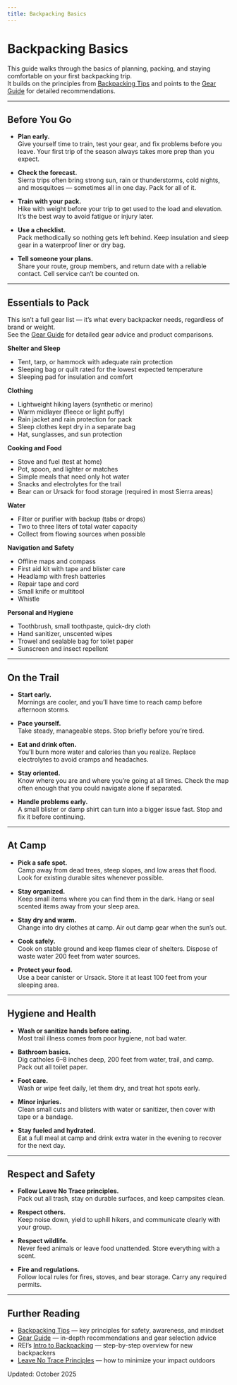 ```yaml
---
title: Backpacking Basics
---
```

# Backpacking Basics

This guide walks through the basics of planning, packing, and staying comfortable on your first backpacking trip.  
It builds on the principles from [Backpacking Tips](tips.md) and points to the [Gear Guide](gear.md) for detailed recommendations.

---

## Before You Go

- **Plan early.**  
  Give yourself time to train, test your gear, and fix problems before you leave. Your first trip of the season always takes more prep than you expect.

- **Check the forecast.**  
  Sierra trips often bring strong sun, rain or thunderstorms, cold nights, and mosquitoes — sometimes all in one day. Pack for all of it.

- **Train with your pack.**  
  Hike with weight before your trip to get used to the load and elevation. It’s the best way to avoid fatigue or injury later.

- **Use a checklist.**  
  Pack methodically so nothing gets left behind. Keep insulation and sleep gear in a waterproof liner or dry bag.

- **Tell someone your plans.**  
  Share your route, group members, and return date with a reliable contact. Cell service can’t be counted on.

---

## Essentials to Pack

This isn’t a full gear list — it’s what every backpacker needs, regardless of brand or weight.  
See the [Gear Guide](gear.md) for detailed gear advice and product comparisons.

**Shelter and Sleep**
- Tent, tarp, or hammock with adequate rain protection  
- Sleeping bag or quilt rated for the lowest expected temperature  
- Sleeping pad for insulation and comfort  

**Clothing**
- Lightweight hiking layers (synthetic or merino)  
- Warm midlayer (fleece or light puffy)  
- Rain jacket and rain protection for pack  
- Sleep clothes kept dry in a separate bag  
- Hat, sunglasses, and sun protection  

**Cooking and Food**
- Stove and fuel (test at home)  
- Pot, spoon, and lighter or matches  
- Simple meals that need only hot water  
- Snacks and electrolytes for the trail  
- Bear can or Ursack for food storage (required in most Sierra areas)  

**Water**
- Filter or purifier with backup (tabs or drops)  
- Two to three liters of total water capacity  
- Collect from flowing sources when possible  

**Navigation and Safety**
- Offline maps and compass  
- First aid kit with tape and blister care  
- Headlamp with fresh batteries  
- Repair tape and cord  
- Small knife or multitool  
- Whistle  

**Personal and Hygiene**
- Toothbrush, small toothpaste, quick-dry cloth  
- Hand sanitizer, unscented wipes  
- Trowel and sealable bag for toilet paper  
- Sunscreen and insect repellent  

---

## On the Trail

- **Start early.**  
  Mornings are cooler, and you’ll have time to reach camp before afternoon storms.

- **Pace yourself.**  
  Take steady, manageable steps. Stop briefly before you’re tired.

- **Eat and drink often.**  
  You’ll burn more water and calories than you realize. Replace electrolytes to avoid cramps and headaches.

- **Stay oriented.**  
  Know where you are and where you’re going at all times. Check the map often enough that you could navigate alone if separated.

- **Handle problems early.**  
  A small blister or damp shirt can turn into a bigger issue fast. Stop and fix it before continuing.

---

## At Camp

- **Pick a safe spot.**  
  Camp away from dead trees, steep slopes, and low areas that flood. Look for existing durable sites whenever possible.

- **Stay organized.**  
  Keep small items where you can find them in the dark. Hang or seal scented items away from your sleep area.

- **Stay dry and warm.**  
  Change into dry clothes at camp. Air out damp gear when the sun’s out.

- **Cook safely.**  
  Cook on stable ground and keep flames clear of shelters. Dispose of waste water 200 feet from water sources.

- **Protect your food.**  
  Use a bear canister or Ursack. Store it at least 100 feet from your sleeping area.

---

## Hygiene and Health

- **Wash or sanitize hands before eating.**  
  Most trail illness comes from poor hygiene, not bad water.

- **Bathroom basics.**  
  Dig catholes 6–8 inches deep, 200 feet from water, trail, and camp. Pack out all toilet paper.

- **Foot care.**  
  Wash or wipe feet daily, let them dry, and treat hot spots early.

- **Minor injuries.**  
  Clean small cuts and blisters with water or sanitizer, then cover with tape or a bandage.

- **Stay fueled and hydrated.**  
  Eat a full meal at camp and drink extra water in the evening to recover for the next day.

---

## Respect and Safety

- **Follow Leave No Trace principles.**  
  Pack out all trash, stay on durable surfaces, and keep campsites clean.

- **Respect others.**  
  Keep noise down, yield to uphill hikers, and communicate clearly with your group.

- **Respect wildlife.**  
  Never feed animals or leave food unattended. Store everything with a scent.

- **Fire and regulations.**  
  Follow local rules for fires, stoves, and bear storage. Carry any required permits.

---

## Further Reading
- [Backpacking Tips](tips.md) — key principles for safety, awareness, and mindset  
- [Gear Guide](gear.md) — in-depth recommendations and gear selection advice  
- REI’s [Intro to Backpacking](https://www.rei.com/learn/series/intro-to-backpacking) — step-by-step overview for new backpackers  
- [Leave No Trace Principles](https://lnt.org/why/7-principles/) — how to minimize your impact outdoors  

Updated: October 2025